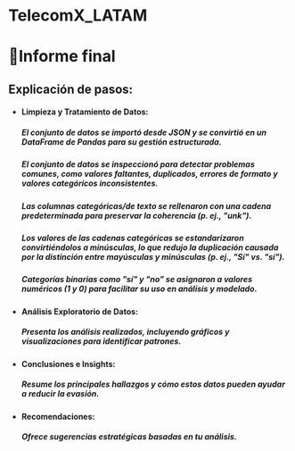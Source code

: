 # TelecomX_LATAM

# 📄Informe final

## Explicación de pasos:
<ul>
<li><h4>Limpieza y Tratamiento de Datos: </h4>
<h5>El conjunto de datos se importó desde JSON y se convirtió en un DataFrame de Pandas para su gestión estructurada.</h5>
<h5>El conjunto de datos se inspeccionó para detectar problemas comunes, como valores faltantes, duplicados, errores de formato y valores categóricos inconsistentes.</h5>
<h5>Las columnas categóricas/de texto se rellenaron con una cadena predeterminada para preservar la coherencia (p. ej., "unk").</h5>
<h5>Los valores de las cadenas categóricas se estandarizaron convirtiéndolos a minúsculas, lo que redujo la duplicación causada por la distinción entre mayúsculas y minúsculas (p. ej., "Sí" vs. "sí").</h5>
<h5>Categorías binarias como "sí" y "no" se asignaron a valores numéricos (1 y 0) para facilitar su uso en análisis y modelado.</h5>
</li>

<li><h4>Análisis Exploratorio de Datos:</h4>
<h5>Presenta los análisis realizados, incluyendo gráficos y visualizaciones para identificar patrones.</h5></li>

<li><h4>Conclusiones e Insights: </h4>
<h5>Resume los principales hallazgos y cómo estos datos pueden ayudar a reducir la evasión.</h5></li>
<li><h4>Recomendaciones: </h4>
<h5>Ofrece sugerencias estratégicas basadas en tu análisis.</h5></li>
</ul>